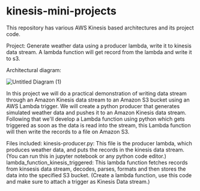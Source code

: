 # kinesis-mini-projects
This repository has various AWS Kinesis based architectures and its project code.

Project: Generate weather data using a producer lambda, write it to kinesis data stream. A lambda function will get record from the lambda and write it to s3.

Architectural diagram: 

![Untitled Diagram (1)](https://github.com/AmayKhatri/kinesis-mini-projects/assets/162054469/5d5bf383-d1ed-4622-9e49-497c6481cd1b)



In this project we will do a practical demonstration of writing data stream through an Amazon Kinesis data stream to an Amazon S3 bucket using an AWS Lambda trigger. We will create a python producer that generates simulated weather data and pushes it to an Amazon Kinesis data stream. Following that we'll develop a Lambda function using python which gets triggered as soon as the data is read into the stream, this Lambda function will then write the records to a file on Amazon S3.

Files included: 
kinesis-producer.py: This file is the producer lambda, which produces weather data, and puts the records in the kinesis data stream. (You can run this in jupyter notebook or any python code editor.)
lambda_function_kinesis_triggered: This lambda function fetches records from kinsesis data stream, decodes, parses, formats and then stores the data into the specified S3 bucket. (Create a lambda function, use this code and make sure to attach a trigger as Kinesis Data stream.)
